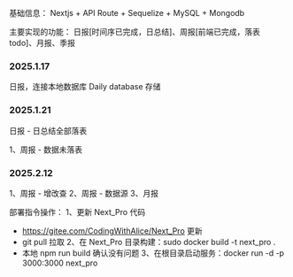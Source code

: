 基础信息：
     Nextjs + API Route + Sequelize + MySQL + Mongodb

主要实现的功能：
    日报[时间序已完成，日总结]、周报[前端已完成，落表 todo]、月报、季报

### 2025.1.17

日报，连接本地数据库 Daily database 存储

### 2025.1.21

日报 - 日总结全部落表

1、周报 - 数据未落表

### 2025.2.12

1、周报 - 增改查
2、周报 - 数据源
3、月报

部署指令操作：
1、更新 Next_Pro 代码
- https://gitee.com/CodingWithAlice/Next_Pro 更新
- git pull 拉取
2、在 Next_Pro 目录构建：sudo docker build -t next_pro .
- 本地 npm run build 确认没有问题
3、在根目录启动服务：docker run -d -p 3000:3000 next_pro
